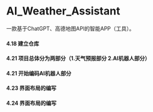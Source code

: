 # AI_Weather_Assistant
一款基于ChatGPT、高德地图API的智能APP（工具）。
#### 4.18 建立仓库
#### 4.21 项目总体分为两部分（1.天气预报部分 2.AI机器人部分）
#### 4.21 开始编码AI机器人部分
#### 4.23 界面布局的编写
#### 4.24 界面布局的编写
